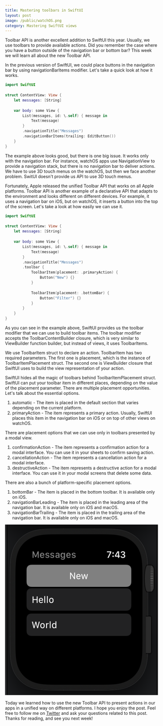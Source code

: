 ```yaml
---
title: Mastering toolbars in SwiftUI
layout: post
image: /public/watchOS.png
category: Mastering SwiftUI views
---
```


Toolbar API is another excellent addition to SwiftUI this year. Usually, we use toolbars to provide available actions. Did you remember the case where you have a button outside of the navigation bar or bottom bar? This week we will learn all about the new Toolbar API.

In the previous version of SwiftUI, we could place buttons in the navigation bar by using navigationBarItems modifier. Let's take a quick look at how it works.

```swift
import SwiftUI

struct ContentView: View {
    let messages: [String]

    var body: some View {
        List(messages, id: \.self) { message in
            Text(message)
        }
        .navigationTitle("Messages")
        .navigationBarItems(trailing: EditButton())
    }
}
```

The example above looks good, but there is one big issue. It works only with the navigation bar. For instance, watchOS apps use NavigationView to provide a navigation stack, but there is no navigation bar to deliver actions. We have to use 3D touch menus on the watchOS, but then we face another problem. SwitUI doesn't provide us API to use 3D touch menus.

Fortunately, Apple released the unified Toolbar API that works on all Apple platforms. Toolbar API is another example of a declarative API that adapts to the environment and looks different on different devices. For example, it uses a navigation bar on iOS, but on watchOS, it inserts a button into the top of the screen. Let's take a look at how easily we can use it.

```swift
import SwiftUI

struct ContentView: View {
    let messages: [String]

    var body: some View {
        List(messages, id: \.self) { message in
            Text(message)
        }
        .navigationTitle("Messages")
        .toolbar {
            ToolbarItem(placement: .primaryAction) {
                Button("New") {}
            }

            ToolbarItem(placement: .bottomBar) {
                Button("Filter") {}
            }
        }
    }
}
```

As you can see in the example above, SwiftUI provides us the toolbar modifier that we can use to build toolbar items. The toolbar modifier accepts the ToolbarContentBuilder closure, which is very similar to ViewBuilder function builder, but instead of views, it uses ToolbarItems.

We use ToolbarItem struct to declare an action. ToolbarItem has two required parameters. The first one is placement, which is the instance of ToolbarItemPlacement struct. The second one is ViewBuilder closure that SwiftUI uses to build the view representation of your action.

SwiftUI hides all the magic of toolbars behind ToolbarItemPlacement struct. SwiftUI can put your toolbar item in different places, depending on the value of the placement parameter. There are multiple placement opportunities. Let's talk about the essential options.

1. automatic - The item is placed in the default section that varies depending on the current platform.
2. primaryAction - The item represents a primary action. Usually, SwiftUI places this item in the navigation bar on iOS or on top of other views on watchOS.

There are placement options that we can use only in toolbars presented by a modal view.
1. confirmationAction - The item represents a confirmation action for a modal interface. You can use it in your sheets to confirm saving action.
2. cancellationAction - The item represents a cancellation action for a modal interface.
3. destructiveAction - The item represents a destructive action for a modal interface. You can use it in your modal screens that delete some data.

There are also a bunch of platform-specific placement options.
1. bottomBar - The item is placed in the bottom toolbar. It is available only on iOS.
2. navigationBarLeading - The item is placed in the leading area of the navigation bar. It is available only on iOS and macOS.
3. navigationBarTrailing - The item is placed in the trailing area of the navigation bar. It is available only on iOS and macOS.

![watchOS-toolbar](/public/watchOS.png)

Today we learned how to use the new Toolbar API to present actions in our apps in a unified way on different platforms. I hope you enjoy the post. Feel free to follow me on [Twitter](https://twitter.com/mecid) and ask your questions related to this post. Thanks for reading, and see you next week!